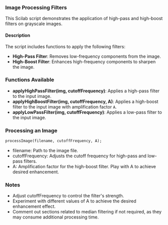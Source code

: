 ### Image Processing Filters

This Scilab script demonstrates the application of high-pass and high-boost filters on grayscale images.

#### Description

The script includes functions to apply the following filters:
- **High-Pass Filter**: Removes low-frequency components from the image.
- **High-Boost Filter**: Enhances high-frequency components to sharpen the image.


### Functions Available

- **applyHighPassFilter(img, cutoffFrequency)**: Applies a high-pass filter to the input image.
- **applyHighBoostFilter(img, cutoffFrequency, A)**: Applies a high-boost filter to the input image with amplification factor `A`.
- **applyLowPassFilter(img, cutoffFrequency)**: Applies a low-pass filter to the input image.

### Processing an Image

```scilab
processImage(filename, cutoffFrequency, A);
```

- filename: Path to the image file.
- cutoffFrequency: Adjusts the cutoff frequency for high-pass and low-pass filters.
- A: Amplification factor for the high-boost filter. Play with A to achieve desired enhancement.

### Notes
- Adjust cutoffFrequency to control the filter's strength.
- Experiment with different values of A to achieve the desired enhancement effect.
- Comment out sections related to median filtering if not required, as they may consume additional processing time.